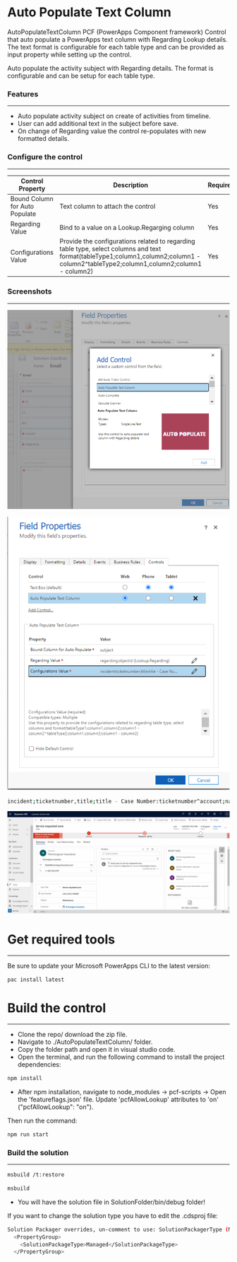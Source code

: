 # Auto Populate Text Column
AutoPopulateTextColumn PCF (PowerApps Component framework) Control that auto populate a PowerApps text column with Regarding Lookup details. The text format is configurable for each table type and can be provided as input property while setting up the control.

Auto populate the activity subject with Regarding details. The format is configurable and can be setup for each table type.

### Features
---
* Auto populate activity subject on create of activities from timeline.
* User can add additional text in the subject before save.
* On change of Regarding value the control re-populates with new formatted details.

### Configure the control
---
Control Property | Description | Required
------------ | ------------- | -------------
Bound Column for Auto Populate | Text column to attach the control | Yes |
Regarding Value | Bind to a value on a Lookup.Regarging column | Yes |
Configurations Value | Provide the configurations related to regarding table type, select columns and text format(tableType1;column1,column2;column1 - column2^tableType2;column1,column2;column1 - column2) | Yes |


### Screenshots
---

![Add Control](assets/addcontrol.PNG)

![Configure Property](assets/configureproperty.PNG)

```bash
incident;ticketnumber,title;title - Case Number:ticketnumber^account;name;Account Name:name
```
![Auto Populate](assets/autopopulate.gif)

# Get required tools
---

Be sure to update your Microsoft PowerApps CLI to the latest version: 
```bash
pac install latest
```
# Build the control
---

* Clone the repo/ download the zip file.
* Navigate to ./AutoPopulateTextColumn/ folder.
* Copy the folder path and open it in visual studio code.
* Open the terminal, and run the following command to install the project dependencies:
```bash
npm install
```
* After npm installation, navigate to  node_modules -> pcf-scripts -> Open the 'featureflags.json' file. Update 'pcfAllowLookup' attributes to 'on' ("pcfAllowLookup": "on").

Then run the command:
```bash
npm run start
```
### Build the solution
---

```bash
msbuild /t:restore
``` 

```bash
msbuild
``` 
* You will have the solution file in SolutionFolder/bin/debug folder!

If you want to change the solution type you have to edit the .cdsproj file:
```bash
Solution Packager overrides, un-comment to use: SolutionPackagerType (Managed, Unmanaged, Both)
  <PropertyGroup>
    <SolutionPackageType>Managed</SolutionPackageType>
  </PropertyGroup>

  ```

